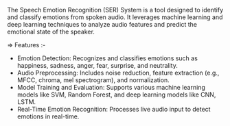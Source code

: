 The Speech Emotion Recognition (SER) System is a tool designed to identify and classify emotions from spoken audio. 
It leverages machine learning and deep learning techniques to analyze audio features and predict the emotional state of the speaker. 

=> Features :-
- Emotion Detection: Recognizes and classifies emotions such as happiness, sadness, anger, fear, surprise, and neutrality.
- Audio Preprocessing: Includes noise reduction, feature extraction (e.g., MFCC, chroma, mel spectrogram), and normalization.
- Model Training and Evaluation: Supports various machine learning models like SVM, Random Forest, and deep learning models like CNN, LSTM.
- Real-Time Emotion Recognition: Processes live audio input to detect emotions in real-time.
